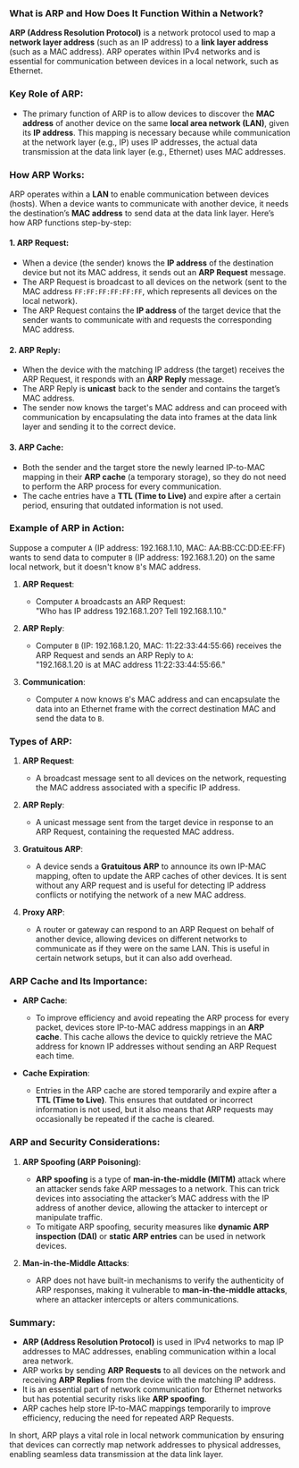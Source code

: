 ### What is ARP and How Does It Function Within a Network?

**ARP (Address Resolution Protocol)** is a network protocol used to map a **network layer address** (such as an IP address) to a **link layer address** (such as a MAC address). ARP operates within IPv4 networks and is essential for communication between devices in a local network, such as Ethernet.

### Key Role of ARP:

- The primary function of ARP is to allow devices to discover the **MAC address** of another device on the same **local area network (LAN)**, given its **IP address**. This mapping is necessary because while communication at the network layer (e.g., IP) uses IP addresses, the actual data transmission at the data link layer (e.g., Ethernet) uses MAC addresses.

### How ARP Works:

ARP operates within a **LAN** to enable communication between devices (hosts). When a device wants to communicate with another device, it needs the destination’s **MAC address** to send data at the data link layer. Here’s how ARP functions step-by-step:

#### 1. **ARP Request**:

   - When a device (the sender) knows the **IP address** of the destination device but not its MAC address, it sends out an **ARP Request** message.
   - The ARP Request is broadcast to all devices on the network (sent to the MAC address `FF:FF:FF:FF:FF:FF`, which represents all devices on the local network).
   - The ARP Request contains the **IP address** of the target device that the sender wants to communicate with and requests the corresponding MAC address.

#### 2. **ARP Reply**:

   - When the device with the matching IP address (the target) receives the ARP Request, it responds with an **ARP Reply** message.
   - The ARP Reply is **unicast** back to the sender and contains the target’s MAC address.
   - The sender now knows the target's MAC address and can proceed with communication by encapsulating the data into frames at the data link layer and sending it to the correct device.

#### 3. **ARP Cache**:

   - Both the sender and the target store the newly learned IP-to-MAC mapping in their **ARP cache** (a temporary storage), so they do not need to perform the ARP process for every communication.
   - The cache entries have a **TTL (Time to Live)** and expire after a certain period, ensuring that outdated information is not used.

### Example of ARP in Action:

Suppose a computer `A` (IP address: 192.168.1.10, MAC: AA:BB:CC:DD:EE:FF) wants to send data to computer `B` (IP address: 192.168.1.20) on the same local network, but it doesn't know `B`'s MAC address.

1. **ARP Request**:
   - Computer `A` broadcasts an ARP Request:  
     "Who has IP address 192.168.1.20? Tell 192.168.1.10."
     
2. **ARP Reply**:
   - Computer `B` (IP: 192.168.1.20, MAC: 11:22:33:44:55:66) receives the ARP Request and sends an ARP Reply to `A`:  
     "192.168.1.20 is at MAC address 11:22:33:44:55:66."
     
3. **Communication**:
   - Computer `A` now knows `B`'s MAC address and can encapsulate the data into an Ethernet frame with the correct destination MAC and send the data to `B`.

### Types of ARP:

1. **ARP Request**:
   - A broadcast message sent to all devices on the network, requesting the MAC address associated with a specific IP address.

2. **ARP Reply**:
   - A unicast message sent from the target device in response to an ARP Request, containing the requested MAC address.

3. **Gratuitous ARP**:
   - A device sends a **Gratuitous ARP** to announce its own IP-MAC mapping, often to update the ARP caches of other devices. It is sent without any ARP request and is useful for detecting IP address conflicts or notifying the network of a new MAC address.

4. **Proxy ARP**:
   - A router or gateway can respond to an ARP Request on behalf of another device, allowing devices on different networks to communicate as if they were on the same LAN. This is useful in certain network setups, but it can also add overhead.

### ARP Cache and Its Importance:

- **ARP Cache**:
   - To improve efficiency and avoid repeating the ARP process for every packet, devices store IP-to-MAC address mappings in an **ARP cache**. This cache allows the device to quickly retrieve the MAC address for known IP addresses without sending an ARP Request each time.
   
- **Cache Expiration**:
   - Entries in the ARP cache are stored temporarily and expire after a **TTL (Time to Live)**. This ensures that outdated or incorrect information is not used, but it also means that ARP requests may occasionally be repeated if the cache is cleared.

### ARP and Security Considerations:

1. **ARP Spoofing (ARP Poisoning)**:
   - **ARP spoofing** is a type of **man-in-the-middle (MITM)** attack where an attacker sends fake ARP messages to a network. This can trick devices into associating the attacker’s MAC address with the IP address of another device, allowing the attacker to intercept or manipulate traffic.
   - To mitigate ARP spoofing, security measures like **dynamic ARP inspection (DAI)** or **static ARP entries** can be used in network devices.

2. **Man-in-the-Middle Attacks**:
   - ARP does not have built-in mechanisms to verify the authenticity of ARP responses, making it vulnerable to **man-in-the-middle attacks**, where an attacker intercepts or alters communications.

### Summary:

- **ARP (Address Resolution Protocol)** is used in IPv4 networks to map IP addresses to MAC addresses, enabling communication within a local area network.
- ARP works by sending **ARP Requests** to all devices on the network and receiving **ARP Replies** from the device with the matching IP address.
- It is an essential part of network communication for Ethernet networks but has potential security risks like **ARP spoofing**.
- ARP caches help store IP-to-MAC mappings temporarily to improve efficiency, reducing the need for repeated ARP Requests.

In short, ARP plays a vital role in local network communication by ensuring that devices can correctly map network addresses to physical addresses, enabling seamless data transmission at the data link layer.